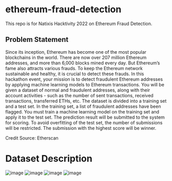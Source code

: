# ethereum-fraud-detection
This repo is for Natixis Hacktivity 2022 on Ethereum Fraud Detection.

## Problem Statement
Since its inception, Ethereum has become one of the most popular blockchains in the world. There are now over 207 million Ethereum addresses, and more than 6,000 blocks mined every day. But Ethereum’s fame also attracts various frauds. To keep the Ethereum network sustainable and healthy, it is crucial to detect these frauds. 
In this hackathon event, your mission is to detect fraudulent Ethereum addresses by applying machine learning models to Ethereum transactions. You will be given a dataset of normal and fraudulent addresses, along with their account activities - such as the number of sent transactions, received transactions, transferred ETHs, etc. The dataset is divided into a training set and a test set. In the training set, a list of fraudulent addresses have been flagged. You must train a machine learning model on the training set and apply it to the test set. The prediction result will be submitted to the system for scoring. To avoid overfitting of the test set, the number of submissions will be restricted. The submission with the highest score will be winner.

Credit Source: Etherscan

# Dataset Description
![image](https://user-images.githubusercontent.com/45024501/198527399-3b2a5bd6-ba26-4953-8d41-47b945565f97.png)
![image](https://user-images.githubusercontent.com/45024501/198527731-a80bf1ca-969e-440f-92e5-5003c2b04f19.png)
![image](https://user-images.githubusercontent.com/45024501/198527980-428c3152-0e34-4b56-816f-3c9a0333b757.png)
![image](https://user-images.githubusercontent.com/45024501/198528030-7fe85cea-9ed8-483a-afbd-a8946307b8ca.png)
